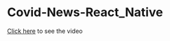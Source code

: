 # Covid-News-React_Native

[Click here](https://www.youtube.com/watch?v=plUZcCavoYA&ab_channel=Nameless) to see the video
